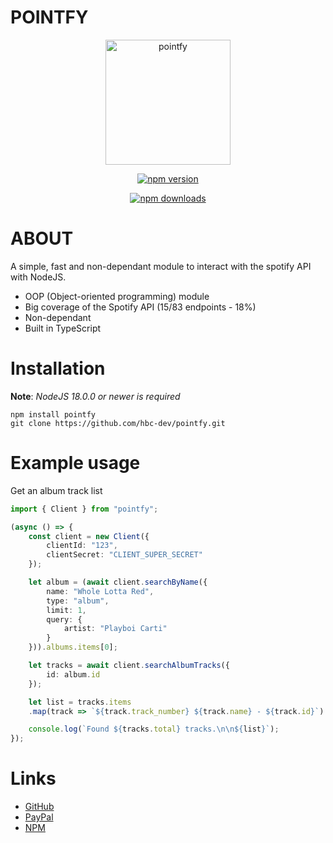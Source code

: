# POINTFY
<div align="center">
<img src="https://cdn.discordapp.com/attachments/863514308343889930/1147234182943223960/2581_sin_titulo_20230901201848.png" height="200px" alt="pointfy">


<a href="https://www.npmjs.com/package/pointfy"><img src="https://img.shields.io/npm/v/pointfy.svg?maxAge=3600" alt="npm version"/></a>

<a href="https://www.npmjs.com/package/pointfy"><img src="https://img.shields.io/npm/dt/pointfy.svg?maxAge=3600" alt="npm downloads"/></a>
</div>

# ABOUT
A simple, fast and non-dependant module to interact with the spotify API with NodeJS.

* OOP (Object-oriented programming) module
* Big coverage of the Spotify API (15/83 endpoints - 18%)
* Non-dependant
* Built in TypeScript

# Installation
**Note**: *NodeJS 18.0.0 or newer is required*

```
npm install pointfy
git clone https://github.com/hbc-dev/pointfy.git
```

# Example usage
Get an album track list

```ts
import { Client } from "pointfy";

(async () => {
    const client = new Client({
        clientId: "123",
        clientSecret: "CLIENT_SUPER_SECRET"
    });

    let album = (await client.searchByName({
        name: "Whole Lotta Red",
        type: "album",
        limit: 1,
        query: {
            artist: "Playboi Carti"
        }
    })).albums.items[0];

    let tracks = await client.searchAlbumTracks({
        id: album.id
    });

    let list = tracks.items
    .map(track => `${track.track_number} ${track.name} - ${track.id}`).join('\n');

    console.log(`Found ${tracks.total} tracks.\n\n${list}`);
});
```

# Links
* [GitHub](https://github.com/hbc-dev/pointfy)
* [PayPal](https://paypal.me/pagos3217)
* [NPM](https://npmjs.com/package/pointfy)